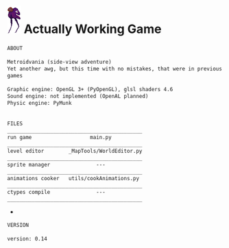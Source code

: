 # ![pic](data/Entities/_/ToxicityOfTheGreed.png "Title") Actually Working Game 

    ABOUT

    Metroidvania (side-view adventure)
    Yet another awg, but this time with no mistakes, that were in previous games
    
    Graphic engine: OpenGL 3+ (PyOpenGL), glsl shaders 4.6
    Sound engine: not implemented (OpenAL planned)
    Physic engine: PyMunk
    
    
    FILES
    ____________________________________________
    run game                   main.py
    ____________________________________________
    level editor        _MapTools/WorldEditor.py
    ____________________________________________
    sprite manager               ---
    ____________________________________________
    animations cooker   utils/cookAnimations.py
    ____________________________________________
    ctypes compile               ---
    ____________________________________________
    
-
    
    VERSION
    
    version: 0.14
